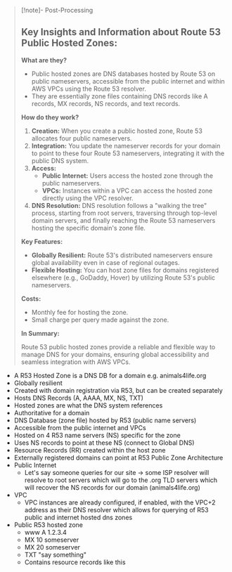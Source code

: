 
>[!note]- Post-Processing
>## Key Insights and Information about Route 53 Public Hosted Zones:
>
>**What are they?**
>
>* Public hosted zones are DNS databases hosted by Route 53 on public nameservers, accessible from the public internet and within AWS VPCs using the Route 53 resolver.
>* They are essentially zone files containing DNS records like A records, MX records, NS records, and text records.
>
>**How do they work?**
>
>1. **Creation:** When you create a public hosted zone, Route 53 allocates four public nameservers.
>2. **Integration:** You update the nameserver records for your domain to point to these four Route 53 nameservers, integrating it with the public DNS system.
>3. **Access:** 
>    * **Public Internet:** Users access the hosted zone through the public nameservers.
>    * **VPCs:** Instances within a VPC can access the hosted zone directly using the VPC resolver.
>4. **DNS Resolution:** DNS resolution follows a "walking the tree" process, starting from root servers, traversing through top-level domain servers, and finally reaching the Route 53 nameservers hosting the specific domain's zone file.
>
>**Key Features:**
>
>* **Globally Resilient:** Route 53's distributed nameservers ensure global availability even in case of regional outages.
>* **Flexible Hosting:** You can host zone files for domains registered elsewhere (e.g., GoDaddy, Hover) by utilizing Route 53's public nameservers.
>
>**Costs:**
>
>* Monthly fee for hosting the zone.
>* Small charge per query made against the zone.
>
>
>**In Summary:**
>
>Route 53 public hosted zones provide a reliable and flexible way to manage DNS for your domains, ensuring global accessibility and seamless integration with AWS VPCs.
>

- A R53 Hosted Zone is a DNS DB for a domain e.g. animals4life.org
- Globally resilient 
- Created with domain registration via R53, but can be created separately
- Hosts DNS Records (A, AAAA, MX, NS, TXT)
- Hosted zones are what the DNS system references 
- Authoritative for a domain
- DNS Database (zone file) hosted by R53 (public name servers)
- Accessible from the public internet and VPCs
- Hosted on 4 R53 name servers (NS) specific for the zone 
- Uses NS records to point at these NS (connect to Global DNS)
- Resource Records (RR) created within the host zone
- Externally registered domains can point at R53 Public Zone
Architecture
- Public Internet
	- Let's say someone queries for our site -> some ISP resolver will resolve to root servers which will go to the .org TLD servers which will recover the NS records for our domain (animals4life.org)
- VPC
	- VPC instances are already configured, if enabled, with the VPC+2 address as their DNS resolver which allows for querying of R53 public and internet hosted dns zones
- Public R53 hosted zone
	- www A 1.2.3.4
	- MX 10 someserver
	- MX 20 someserver
	- TXT "say something"
	- Contains resource records like this